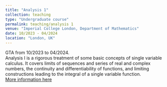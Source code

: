 ```yaml
---
title: "Analysis 1"
collection: teaching
type: "Undergraduate course"
permalink: teaching/analysis 1
venue: "Imperial College London, Department of Mathematics"
date: 10/2023 - 04/2024
location: "London, UK"
---
```

GTA from 10/2023 to 04/2024.\
Analysis I is a rigorous treatment of some basic concepts of single variable calculus. It covers limits of sequences and series of real and complex numbers, the continuity and differentiability of functions, and limiting constructions leading to the integral of a single variable function.\
[More information here](https://imperialmathswiki.com/en/1st_year/MATH40002_Analysis)